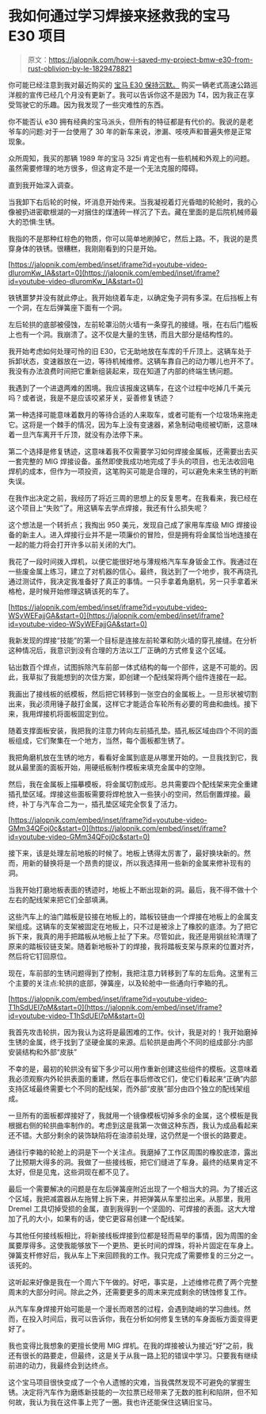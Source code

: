# 我如何通过学习焊接来拯救我的宝马 E30 项目

> 原文：<https://jalopnik.com/how-i-saved-my-project-bmw-e30-from-rust-oblivion-by-le-1829478821>

你可能已经注意到我对最近购买的 [宝马 E30 保持沉默。](https://jalopnik.com/i-wanted-a-bmw-e30-so-badly-i-bought-one-full-of-hidden-1827983271#_ga=2.242900615.443110922.1538518981-1505615348.1498085533) 购买一辆老式高速公路巡洋舰的宣传已经几个月没有更新了。我可以告诉你这不是因为 T4，因为我正在享受驾驶它的乐趣。因为我发现了一些灾难性的东西。



你不能否认 e30 拥有经典的宝马派头，但所有的特征都是有代价的。我说的是老爷车的问题:对于一台使用了 30 年的新车来说，渗漏、吱吱声和普遍失修是正常现象。

众所周知，我买的那辆 1989 年的宝马 325i 肯定也有一些机械和外观上的问题。虽然需要修理的地方很多，但这肯定不是一个无法克服的障碍。

直到我开始深入调查。

当我卸下右后轮的时候，坏消息开始传来。当我凝视着灯光昏暗的轮舱时，我的心像被扔进密歇根湖的一对捆住的煤渣砖一样沉了下去。藏在里面的是后院机械师最大的恐惧:生锈。

我指的不是那种红棕色的物质，你可以简单地刷掉它，然后上路。不，我说的是贯穿身体的铁锈。很糟糕，我刚刚看到的只是开始。

 [https://jalopnik.com/embed/inset/iframe?id=youtube-video-dIuromKw_IA&start=0](https://jalopnik.com/embed/inset/iframe?id=youtube-video-dIuromKw_IA&start=0) 

铁锈噩梦并没有就此停止。我开始绕着车走，以确定兔子洞有多深。在后挡板上有一个洞，在左后弹簧座下面有一个洞。

左后轮拱的底部被侵蚀，左前轮罩沿防火墙有一条穿孔的接缝。哦，在右后门槛板上也有一个洞。我崩溃了。这不仅是大量的生锈，而且大部分是结构性的。

我开始考虑如何处理可怜的旧 E30，它无助地放在车库的千斤顶上。这辆车处于拆卸状态，变速器放在一边，等待机械维修。这辆车靠自己的动力哪儿也开不了。我没有办法浪费时间把它重新组装起来，现在知道了内部的终端生锈问题。

我遇到了一个进退两难的困境。我应该报废这辆车，在这个过程中吃掉几千美元吗？或者说，我是不是应该咬紧牙关，妥善修复锈迹？

第一种选择可能意味着数月的等待合适的人来取车，或者可能有一个垃圾场来拖走它。这将是一个棘手的情况，因为车上没有变速器，紧急制动电缆被切断，这意味着一旦汽车离开千斤顶，就没有办法停下来。

第二个选择是修复锈迹，这意味着我不仅需要学习如何焊接金属板，还需要出去买一套完整的 MIG 焊接设备。虽然即使我成功地完成了手头的项目，也无法收回电焊机的成本，但作为一项投资，这笔购买可能是合理的，可以避免未来生锈的判断失误。

在我作出决定之前，我经历了将近三周的思想上的反复思考。在我看来，我已经在这个项目上“失败”了。用这辆车去学点焊接，我还有什么损失呢？

这个想法是一个转折点；我掏出 950 美元，发现自己成了家用车库级 MIG 焊接设备的新主人。进入焊接行业并不是一项廉价的冒险，但是拥有将金属恰当地连接在一起的能力将会打开许多以前关闭的大门。

我花了一段时间拨入焊机，以便它能很好地与薄规格汽车车身钣金工作。我通过在一些废金属上练习，建立了对机器的信心。最终，我达到了一个地步，我不再烧孔通过测试件，我决定我准备好了真正的事情。一只手拿着角磨机，另一只手拿着米格枪，是时候开始修理这辆该死的车了。

 [https://jalopnik.com/embed/inset/iframe?id=youtube-video-WSyWEFajjGA&start=0](https://jalopnik.com/embed/inset/iframe?id=youtube-video-WSyWEFajjGA&start=0) 

我新发现的焊接“技能”的第一个目标是连接左前轮罩和防火墙的穿孔接缝。在分析这种情况后，我意识到没有合理的方法以工厂正确的方式修复这个区域。

钻出数百个焊点，试图拆除汽车前部一体式结构的每一个部件，这是不可能的。因此，我草拟了我能想到的次佳方案，即创建一个配线架将两个组件连接在一起。

我画出了接线板的纸模板，然后把它转移到一张空白的金属板上。一旦形状被切割出来，我必须用锤子敲打金属，这样它才能适合车轮所有必要的弯曲和曲线。接下来，我用焊接机将面板固定到位。

随着支撑面板安装，我把我的注意力转向左前插孔垫。插孔板区域由四个不同的面板组成，它们聚集在一个地方，当然，每个面板都生锈了。

我把角磨机放在生锈的地方，看看好金属到底是从哪里开始的。一旦我找到它，我就从最里面的面板开始，用硬纸板制作模板来填充金属中的空隙。

然后，我在金属板上描摹模板，将金属切割成形。总共需要四个配线架来完全重建插孔垫区域。焊接这些面板需要将焊枪放入一些狭小的空间，然后倒置焊接。最终，补丁与汽车合二为一，插孔垫区域完全恢复了活力。

 [https://jalopnik.com/embed/inset/iframe?id=youtube-video-GMm34QFoj0c&start=0](https://jalopnik.com/embed/inset/iframe?id=youtube-video-GMm34QFoj0c&start=0) 

接下来，该是处理左前地板的时候了。地板上锈得太厉害了，最好换块新的。然而，用新的替换将是一个昂贵的提议，所以我选择用一些新的金属来修补现有的洞。

当我开始打磨地板表面的锈迹时，地板上不断出现新的洞。最后，我不得不做十个左右的配线架来把它们全部填满。

这些汽车上的油门踏板是铰接在地板上的，踏板铰链由一个焊接在地板上的金属支架组成。这辆车的支架被固定在地板上，只不过是被涂上了橡胶的底漆。为了把它拆下来，我真的用手把踏板从地板上扯了下来。尽管如此，我还是用钢丝轮清理了原来的踏板铰链支架。随着新地板补丁的焊接，我将踏板支架与原来的位置对齐，然后将它钉回原位。

现在，车前部的生锈问题得到了控制，我把注意力转移到了车的左后角。这里有三个主要的关注点:轮拱的底部，弹簧座，以及轮舱中一些通向行李箱的孔。

 [https://jalopnik.com/embed/inset/iframe?id=youtube-video-T1hSdUEl7pM&start=0](https://jalopnik.com/embed/inset/iframe?id=youtube-video-T1hSdUEl7pM&start=0) 

我首先攻击轮拱，因为我认为这将是最困难的工作。伙计，我是对的！我开始磨掉生锈的金属，终于找到了坚硬金属的来源。后轮拱是由两个不同的组成部分:内部安装结构和外部“皮肤”

不幸的是，最初的轮拱没有留下多少可以用作重新创建这些组件的模板。这意味着我必须观察内外轮拱表面的重建，然后在事后修改它们，使它们看起来“正确”内部支持区域最终需要七个不同的配线架，而外部“皮肤”部分由四个独立的配线架组成。

一旦所有的面板都焊接好了，我就用一个镜像模板切掉多余的金属，这个模板是我根据右侧的轮拱曲率制作的。考虑到这是我第一次做这种东西，我认为成品看起来还不错。大部分剩余的装饰缺陷将在油漆前处理，这仍然是一个很长的路要走。

通往行李箱的轮舱上的洞是下一个关注点。我磨掉了工作区周围的橡胶底漆，露出了比预期大得多的洞。我做了一些接线板，把它们缝进了车身。最终的结果肯定不太好，但是见鬼，这些洞现在都不见了。

最后一个需要解决的问题是在左后弹簧座附近出现了一个相当大的洞。为了接近这个区域，我把减震器从左拖臂上拆下来，并把弹簧从车里拉出来。从那里，我用 Dremel 工具切掉受损的金属，直到我得到一个坚固的、可焊接的表面。这大大增加了孔的大小，如果有的话，使它更容易创建一个配线架。

与其他任何接线板相比，将新接线板焊接到位都是轻而易举的事情，因为周围的金属要厚得多。这使我能够放下一个更热、更长时间的焊珠，将补片固定在车身上。弹簧支杆修好后，我从车上下来回顾我的工作。我只完成了需要修复的三分之一。该死的。

这听起来好像是我在一个周六下午做的。好吧，事实是，上述维修花费了两个完整周末的大部分时间。除此之外，还需要更多的周末来完成剩余的锈蚀修复工作。

从汽车车身焊接开始可能是一个漫长而艰苦的过程，会遇到陡峭的学习曲线。然而，在投入时间后，我可以告诉你，我在分析如何修复生锈的车身面板方面变得更好了。

我也变得比我想象的更擅长使用 MIG 焊机。在我的焊接被认为接近“好”之前，我还有很长的路要走，但最终，这是关于从我一路上犯的错误中学习。只要我有继续前进的动力，我最终会到达终点。

这个宝马项目很快变成了一个令人遗憾的灾难，当我偶然发现不可避免的掌握生锈。决定将汽车作为磨练新技能的一次拉票已经带来了无数的胜利和陷阱，但不知何故，我认为我在这件事上兜了一圈。我也许还能保住这辆旧宝马。